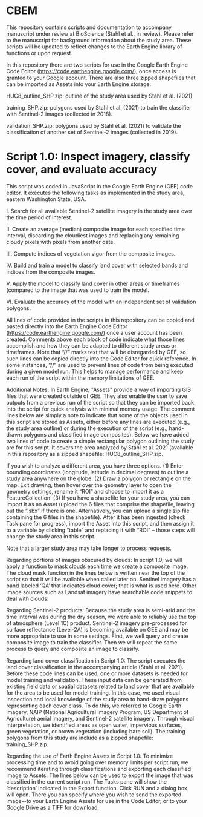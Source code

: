# CBEM
This repository contains scripts and documentation to accompany manuscript under review at BioScience (Stahl et al., in review). Please refer to the manuscript for background information about the study area. These scripts will be updated to reflect changes to the Earth Engine library of functions or upon request. 

In this repository there are two scripts for use in the Google Earth Engine Code Editor (https://code.earthengine.google.com/), once access is granted to your Google account. There are also three zipped shapefiles that can be imported as Assets into your Earth Engine storage:

HUC8_outline_SHP.zip: outline of the study area used by Stahl et al. (2021)

training_SHP.zip: polygons used by Stahl et al. (2021) to train the classifier with Sentinel-2 images (collected in 2018).

validation_SHP.zip: polygons used by Stahl et al. (2021) to validate the classification of another set of Sentinel-2 images (collected in 2019).



# Script 1.0: Inspect imagery, classify cover, and evaluate accuracy

This script was coded in JavaScript in the Google Earth Engine (GEE) code editor. It executes the following tasks as implemented in the study area, eastern Washington State, USA. 

I.	Search for all available Sentinel-2 satellite imagery in the study area over the time period of interest.

II.	Create an average (median) composite image for each specified time interval, discarding the cloudiest images and replacing any remaining cloudy pixels with pixels from another date.

III.	Compute indices of vegetation vigor from the composite images.

IV.	Build and train a model to classify land cover with selected bands and indices from the composite images.

V.	Apply the model to classify land cover in other areas or timeframes (compared to the image that was used to train the model. 

VI.	Evaluate the accuracy of the model with an independent set of validation polygons.

All lines of code provided in the scripts in this repository can be copied and pasted directly into the Earth Engine Code Editor (https://code.earthengine.google.com/) once a user account has been created. Comments above each block of code indicate what those lines accomplish and how they can be adapted to different study areas or timeframes. Note that “//” marks text that will be disregarded by GEE, so such lines can be copied directly into the Code Editor for quick reference. In some instances, “//” are used to prevent lines of code from being executed during a given model run. This helps to manage performance and keep each run of the script within the memory limitations of GEE.  

Additional Notes:
In Earth Engine, "Assets" provide a way of importing GIS files that were created outside of GEE. They also enable the user to save outputs from a previous run of the script so that they can be imported back into the script for quick analysis with minimal memory usage. The comment lines below are simply a note to indicate that some of the objects used in this script are stored as Assets, either before any lines are executed (e.g., the study area outline) or during the execution of the script (e.g., hand-drawn polygons and classified image composites). Below we have added two lines of code to create a simple rectangular polygon outlining the study are for this script. It covers the area analyzed by Stahl et al. 2021 (available in this repository as a zipped shapefile: HUC8_outline_SHP.zip. 

If you wish to analyze a different area, you have three options. 
(1)	Enter bounding coordinates (longitude, latitude in decimal degrees) to outline a study area anywhere on the globe. 
(2)	Draw a polygon or rectangle on the map. Exit drawing, then hover over the geometry layer to open the geometry settings, rename it “ROI” and choose to import it as a FeatureCollection. 
(3)	If you have a shapefile for your study area, you can import it as an Asset (upload the 6 files that comprise the shapefile, leaving out the “.sbx” if there is one. Alternatively, you can upload a single zip file containing the 6 files in the shapefile). After it has been ingested (check Task pane for progress), import the Asset into this script, and then assign it to a variable by clicking “table” and replacing it with “ROI” – those steps will change the study area in this script.

Note that a larger study area may take longer to process requests. 

Regarding portions of images obscured by clouds:
In script 1.0, we will apply a function to mask clouds each time we create a composite image. The cloud mask function in the lines below is written near the top of the script so that it will be available when called later on. Sentinel imagery has a band labeled ‘QA’ that indicates cloud cover; that is what is used here. Other image sources such as Landsat imagery have searchable code snippets to deal with clouds.

Regarding Sentinel-2 products:
Because the study area is semi-arid and the time interval was during the dry season, we were able to reliably use the top of atmosphere (Level 1C) product. Sentinel-2 imagery pre-processed for surface reflectance (Level-2A) is becoming available on GEE and may be more appropriate to use in some settings. First, we well query and create composite image to train the classifier. Then we will repeat the same process to query and composite an image to classify.

Regarding land cover classification in Script 1.0:
The script executes the land cover classification in the accompanying article (Stahl et al. 2021). Before these code lines can be used, one or more datasets is needed for model training and validation. These input data can be generated from existing field data or spatial datasets related to land cover that are available for the area to be used for model training. In this case, we used visual inspection and local knowledge of the study area to hand-draw polygons representing each cover class. To do this, we referred to Google Earth imagery, NAIP (National Agricultural Imagery Program, US Department of Agriculture) aerial imagery, and Sentinel-2 satellite imagery. Through visual interpretation, we identified areas as open water, impervious surfaces, green vegetation, or brown vegetation (including bare soil). The training polygons from this study are include as a zipped shapefile: training_SHP.zip. 

Regarding the use of Earth Engine Assets in Script 1.0:
To minimize processing time and to avoid going over memory limits per script run, we recommend iterating through classifications and exporting each classified image to Assets. The lines below can be used to export the image that was classified in the current script run. The Tasks pane will show the ‘description’ indicated in the Export function. Click RUN and a dialog box will open. There you can specify where you wish to send the exported image--to your Earth Engine Assets for use in the Code Editor, or to your Google Drive as a TIFF for download.  
